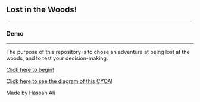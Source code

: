 ## Lost in the Woods!
---
### Demo
---
The purpose of this repository is to chose an adventure at being lost at the woods, and to test your decision-making.

[Click here to begin!](home.md)

[Click here to see the diagram of this CYOA!](CYOAdiagram)

Made by [Hassan Ali](https://github.com/Hassana6870?tab=repositories)

